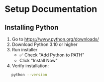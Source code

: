 # Setup Documentation

## Installing Python
1. Go to https://www.python.org/downloads/
2. Download Python 3.10 or higher
3. Run installer
   - ✅ Check "Add Python to PATH"
   - Click "Install Now"
4. Verify installation:
```bash
   python --version